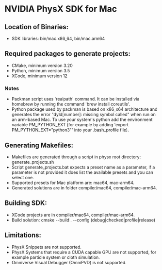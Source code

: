 # NVIDIA PhysX SDK for Mac

## Location of Binaries:

* SDK libraries: bin/mac.x86_64, bin/mac.arm64

## Required packages to generate projects:

* CMake, minimum version 3.20
* Python, minimum version 3.5
* XCode, minimum version 12

### Notes
* Packman script uses 'realpath' command. It can be installed via homebrew by running the command 'brew install coreutils'.
* Python package used by packman is based on x86_x64 architecture and generates the error "dyld[number]: missing symbol called" when run on an arm-based Mac. To use your system's python add the environment variable PM_PYTHON_EXT (for example by adding 'export PM_PYTHON_EXT="python3"' into your .bash_profile file).

## Generating Makefiles:

* Makefiles are generated through a script in physx root directory: generate_projects.sh
* Script generate_projects.bat expects a preset name as a parameter, if a parameter is not provided it does list the available presets and you can select one.
* Supported presets for Mac platform are: mac64, mac-arm64.
* Generated solutions are in folder compiler/mac64, compiler/mac-arm64.

## Building SDK:

* XCode projects are in compiler/mac64, compiler/mac-arm64.
* Build solution: cmake --build . --config (debug|checked|profile|release)

## Limitations:

* PhysX Snippets are not supported.
* PhysX Systems that require a CUDA capable GPU are not supported, for example particle system or cloth simulation.
* Omniverse Visual Debugger (OmniPVD) is not supported.

